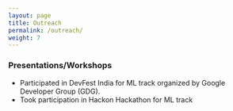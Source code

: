 ```yaml
---
layout: page
title: Outreach
permalink: /outreach/
weight: 7
---
```



### Presentations/Workshops <br>
<ul>
<li> Participated in DevFest India for ML track organized by Google Developer Group (GDG).  </li>
<li> Took participation in Hackon Hackathon for ML track</li>   
</ul><br>
 